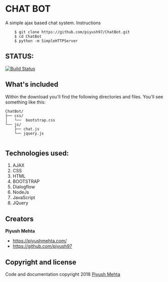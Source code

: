 # CHAT BOT

A simple ajax based chat system.
Instructions
```
    $ git clone https://github.com/piyush97/ChatBot.git
    $ cd ChatBot
    $ python -m SimpleHTTPServer 
```

## STATUS:
[![Build Status](https://img.shields.io/travis/twbs/bootstrap/v4-dev.svg)]()


## What's included

Within the download you'll find the following directories and files. You'll see something like this:

```
ChatBot/
├── css/
│   └──  bootstrap.css
└── js/
    ├── chat.js
    └── jquery.js
   
```
## Technologies used:
1. AJAX
2. CSS
3. HTML
4. BOOTSTRAP
5. Dialogflow
6. NodeJs
7. JavaScript 
8. JQuery


## Creators

**Piyush Mehta**

- <https://piyushmehta.com/>
- <https://github.com/piyush97>

## Copyright and license

Code and documentation copyright 2018  [Piyush Mehta](https://github.com/piyush97)
